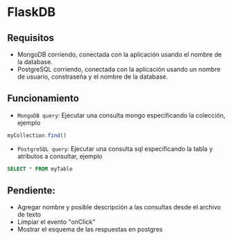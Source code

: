 # FlaskDB

## Requisitos
* MongoDB corriendo, conectada con la aplicación usando el nombre de la database.
* PostgreSQL corriendo, conectada con la aplicación usando un nombre de usuario, constraseña y el nombre de la database.

## Funcionamiento
* `MongoDB query`: Ejecutar una consulta mongo especificando la colección, ejemplo
```js
myCollection.find()
```
* `PostgreSQL query`: Ejecutar una consulta sql especificando la tabla y atributos a consultar, ejemplo
```sql
SELECT * FROM myTable
```


## Pendiente:
* Agregar nombre y posible descripción a las consultas desde el archivo de texto
* Limpiar el evento "onClick"
* Mostrar el esquema de las respuestas en postgres
